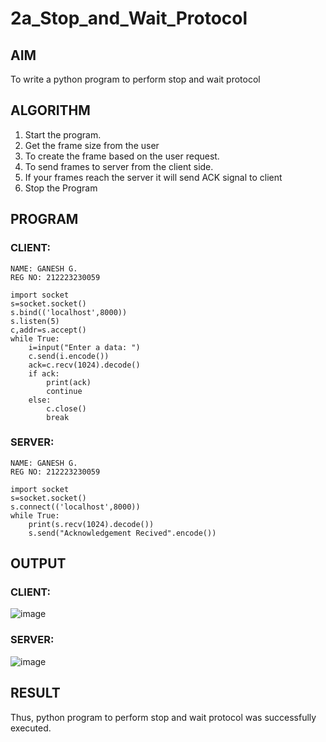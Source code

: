 # 2a_Stop_and_Wait_Protocol
## AIM 
To write a python program to perform stop and wait protocol
## ALGORITHM
1. Start the program.
2. Get the frame size from the user
3. To create the frame based on the user request.
4. To send frames to server from the client side.
5. If your frames reach the server it will send ACK signal to client
6. Stop the Program
## PROGRAM

### CLIENT:
~~~
NAME: GANESH G.
REG NO: 212223230059

import socket
s=socket.socket()
s.bind(('localhost',8000))
s.listen(5)
c,addr=s.accept()
while True:
    i=input("Enter a data: ")
    c.send(i.encode())
    ack=c.recv(1024).decode()
    if ack:
        print(ack)
        continue
    else:
        c.close()
        break
~~~
### SERVER:
~~~
NAME: GANESH G.
REG NO: 212223230059

import socket
s=socket.socket()
s.connect(('localhost',8000))
while True:
    print(s.recv(1024).decode())
    s.send("Acknowledgement Recived".encode())
~~~
## OUTPUT

### CLIENT:
![image](https://github.com/user-attachments/assets/771af6a6-f910-4178-b062-30727cf00062)

### SERVER:
![image](https://github.com/user-attachments/assets/a0394dbb-2de3-4006-a453-f91e4bb37758)


## RESULT
Thus, python program to perform stop and wait protocol was successfully executed.
